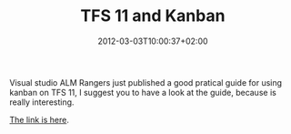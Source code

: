 ﻿---
title: "TFS 11 and Kanban"
description: ""
date: 2012-03-03T10:00:37+02:00
draft: false
tags: [Tfs]
categories: [Agile,Team Foundation Server]
---
Visual studio ALM Rangers just published a good pratical guide for using kanban on TFS 11, I suggest you to have a look at the guide, because is really interesting.

[The link is here](http://vsarkanbanguide.codeplex.com/).
